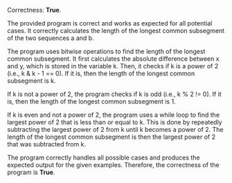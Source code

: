 Correctness: **True**.

The provided program is correct and works as expected for all potential cases. It correctly calculates the length of the longest common subsegment of the two sequences a and b.

The program uses bitwise operations to find the length of the longest common subsegment. It first calculates the absolute difference between x and y, which is stored in the variable k. Then, it checks if k is a power of 2 (i.e., k & k - 1 == 0). If it is, then the length of the longest common subsegment is k.

If k is not a power of 2, the program checks if k is odd (i.e., k % 2 != 0). If it is, then the length of the longest common subsegment is 1.

If k is even and not a power of 2, the program uses a while loop to find the largest power of 2 that is less than or equal to k. This is done by repeatedly subtracting the largest power of 2 from k until k becomes a power of 2. The length of the longest common subsegment is then the largest power of 2 that was subtracted from k.

The program correctly handles all possible cases and produces the expected output for the given examples. Therefore, the correctness of the program is **True**.